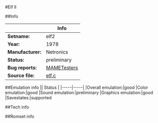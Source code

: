 #Elf II

##Info

||Info|
|-----|-----|
|**Setname:**|elf2
|**Year:**|1978
|**Manufacturer:**|Netronics
|**Status:**|preliminary
|**Bug reports:**|[MAMETesters](http://mametesters.org/view_all_set.php?type=1&temporary=y&search=elf.c)
|**Source file:**|[elf.c](https://github.com/mamedev/mame/blob/master/src/mess/drivers/elf.c)

##Emulation info
|| Status |
|-----|-----|
|Overall emulation:|good
|Color emulation:|good
|Sound emulation:|preliminary
|Graphics emulation:|good
|Savestates:|supported

##Tech info

##Romset info

<!--- START OF EDITED COMMENT DO NOT TOUCH TEXT ABOVE-->
